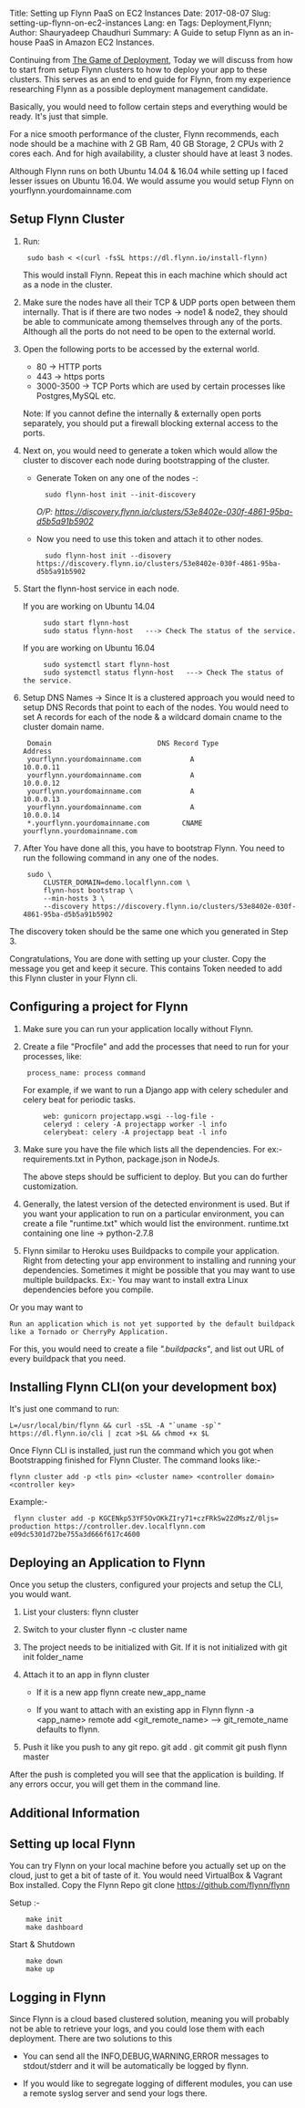 Title: Setting up Flynn PaaS on EC2 Instances
Date: 2017-08-07
Slug: setting-up-flynn-on-ec2-instances
Lang: en
Tags: Deployment,Flynn; 
Author: Shauryadeep Chaudhuri
Summary: A Guide to setup Flynn as an in-house PaaS in Amazon EC2 Instances.

Continuing from [The Game of Deployment](https://blog.xoxzo.com/2017/07/26/the-game-of-deployment/), Today we will discuss from how to start from setup Flynn clusters to how to deploy your app to these clusters. This serves as an end to end guide for Flynn, from my experience researching Flynn as a possible deployment management candidate.

Basically, you would need to follow certain steps and everything would be ready. It's just that simple.

For a nice smooth performance of the cluster, Flynn recommends, each node should be a machine with 2 GB Ram, 40 GB Storage, 2 CPUs with 2 cores each.
And for high availability, a cluster should have at least 3 nodes.

Although Flynn runs on both Ubuntu 14.04 & 16.04 while setting up I faced lesser issues on Ubuntu 16.04.
We would assume you would setup Flynn on yourflynn.yourdomainname.com

Setup Flynn Cluster
------------------

1. Run:
		
		sudo bash < <(curl -fsSL https://dl.flynn.io/install-flynn)	

	This would install Flynn. Repeat this in each machine which should act as a node in the cluster.

2. Make sure the nodes have all their TCP & UDP ports open between them internally.
	That is if there are two nodes -> node1 & node2, they should be able to communicate among themselves through any of the ports.
	Although all the ports do not need to be open to the external world.

3. Open the following ports to be accessed by the external world.

	* 80 -> HTTP ports
	* 443 -> https ports
	* 3000-3500 -> TCP Ports which are used by certain processes like Postgres,MySQL  etc.

	Note: If you cannot define the internally & externally open ports separately, you should put a firewall blocking external access to the ports.

4. Next on, you would need to generate a token which would allow the cluster to discover each node during bootstrapping of the cluster.
	
	* Generate Token on any one of the nodes -: 
		
			sudo flynn-host init --init-discovery
		*O/P: https://discovery.flynn.io/clusters/53e8402e-030f-4861-95ba-d5b5a91b5902*
	
	* Now you need to use this token and attach it to other nodes.
		
			sudo flynn-host init --disovery https://discovery.flynn.io/clusters/53e8402e-030f-4861-95ba-d5b5a91b5902
	
5. Start the flynn-host service in each node.

	If you are working on Ubuntu 14.04

			sudo start flynn-host
			sudo status flynn-host   ---> Check The status of the service.

	If you are working on Ubuntu 16.04

			sudo systemctl start flynn-host
			sudo systemctl status flynn-host   ---> Check The status of the service.

6. Setup DNS Names -> Since It is a clustered approach you would need to setup DNS Records that point to each of the nodes.
You would need to set A records for each of the node & a wildcard domain cname to the cluster domain name.

		Domain 							DNS Record Type						Address
		yourflynn.yourdomainname.com 			A						10.0.0.11
		yourflynn.yourdomainname.com 			A						10.0.0.12
		yourflynn.yourdomainname.com 			A						10.0.0.13
		yourflynn.yourdomainname.com 			A						10.0.0.14
		*.yourflynn.yourdomainname.com 		  CNAME					yourflynn.yourdomainname.com
		
7. After You have done all this, you have to bootstrap Flynn. You need to run the following command in any one of the nodes.

        sudo \
            CLUSTER_DOMAIN=demo.localflynn.com \
            flynn-host bootstrap \
            --min-hosts 3 \
            --discovery https://discovery.flynn.io/clusters/53e8402e-030f-4861-95ba-d5b5a91b5902

	
The discovery token should be the same one which you generated in Step 3.


Congratulations, You are done with setting up your cluster. Copy the message you get and keep it secure. This contains Token needed to add this Flynn cluster in your Flynn cli.


Configuring a project for Flynn
--------------------------------

1. Make sure you can run your application locally without Flynn.
2. Create a file "Procfile" and add the processes that need to run for your processes, like:
	
		process_name: process command

	For example, if we want to run a Django app with celery scheduler and celery beat for periodic tasks.

			web: gunicorn projectapp.wsgi --log-file -
			celeryd : celery -A projectapp worker -l info
			celerybeat: celery -A projectapp beat -l info
	
	
3. Make sure you have the file which lists all the dependencies. For ex:- requirements.txt in Python, package.json in NodeJs.

	The above steps should be sufficient to deploy. But you can do further customization.

4.  Generally, the latest version of the detected environment is used. But if you want your application to run on a particular environment, you can create a file "runtime.txt" which would list the environment. runtime.txt containing one line -> python-2.7.8

5. Flynn similar to Heroku uses Buildpacks to compile your application. Right from detecting your app environment to installing and running your dependencies.
Sometimes it might be possible that you may want to use multiple buildpacks. 
Ex:-
	You may want to install extra Linux dependencies before you compile.

Or you may want to

	Run an application which is not yet supported by the default buildpack like a Tornado or CherryPy Application.

For this, you would need to create a file *".buildpacks"*, and list out URL of every buildpack that you need.


Installing Flynn CLI(on your development box)
---------------------
It's just one command to run:

	L=/usr/local/bin/flynn && curl -sSL -A "`uname -sp`" https://dl.flynn.io/cli | zcat >$L && chmod +x $L

Once Flynn CLI is installed, just run the command which you got when Bootstrapping finished for Flynn Cluster.
The command looks like:-

    flynn cluster add -p <tls pin> <cluster name> <controller domain> <controller key>

Example:-

     flynn cluster add -p KGCENkp53YF5OvOKkZIry71+czFRkSw2ZdMszZ/0ljs= production https://controller.dev.localflynn.com e09dc5301d72be755a3d666f617c4600


Deploying an Application to Flynn
----------------------------------
Once you setup the clusters, configured your projects and setup the CLI, you would want.

1. List your clusters:
	flynn cluster
	
2. Switch to your cluster
	flynn -c cluster name
	
3. The project needs to be initialized with Git. If it is not initialized with git init folder_name

4. Attach it to an app in flynn cluster

    * If it is a new app
        flynn create new_app_name

    * If you want to attach with an existing app in Flynn
        flynn -a <app_name> remote add <git_remote_name>  --> git_remote_name defaults to flynn.
	
5. Push it like you push to any git repo.
	git add .
	git commit
	git push flynn master
	
After the push is completed you will see that the application is building. If any errors occur, you will get them in the command line.


Additional Information
-----------------------

Setting up local Flynn
-----------------
You can try Flynn on your local machine before you actually set up on the cloud, just to get a bit of taste of it. 
You would need VirtualBox & Vagrant Box installed.
Copy the Flynn Repo
	git clone https://github.com/flynn/flynn

Setup :-

		make init
		make dashboard

Start & Shutdown

		make down
		make up

Logging in Flynn
----------------
Since Flynn is a cloud based clustered solution, meaning you will probably not be able to retrieve your logs, and you could lose them with each deployment.
There are two solutions to this

* You can send all the INFO,DEBUG,WARNING,ERROR messages to stdout/stderr and it will be automatically be logged by  flynn.

* If you would like to segregate logging of different modules, you can use a remote syslog server and send your logs there.

